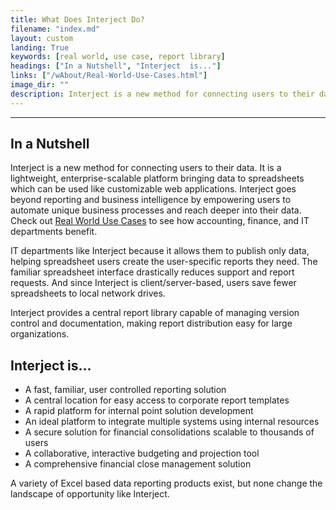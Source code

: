 ```yaml
---
title: What Does Interject Do?
filename: "index.md"
layout: custom
landing: True
keywords: [real world, use case, report library]
headings: ["In a Nutshell", "Interject  is..."]
links: ["/wAbout/Real-World-Use-Cases.html"]
image_dir: ""
description: Interject is a new method for connecting users to their data. It is a lightweight, enterprise-scalable platform bringing data to spreadsheets which can be used like customizable web applications 
---
```

* * *

##  In a Nutshell 

Interject is a new method for connecting users to their data. It is a lightweight, enterprise-scalable platform bringing data to spreadsheets which can be used like customizable web applications. Interject  goes beyond reporting and business intelligence by empowering users to automate unique business processes and reach deeper into their data. Check out [Real World Use Cases](/wAbout/Real-World-Use-Cases.html) to see how accounting, finance, and IT departments benefit. 

IT departments like Interject because it allows them to publish only data, helping spreadsheet users create the user-specific reports they need. The familiar spreadsheet interface drastically reduces support and report requests. And since  Interject  is client/server-based, users save fewer spreadsheets to local network drives. 

Interject provides a central report library capable of managing version control and documentation, making report distribution easy for large organizations. 

##  Interject  is... 

  * A fast, familiar, user controlled reporting solution 
  * A central location for easy access to corporate report templates 
  * A rapid platform for internal point solution development 
  * An ideal platform to integrate multiple systems using internal resources 
  * A secure solution for financial consolidations scalable to thousands of users 
  * A collaborative, interactive budgeting and projection tool 
  * A comprehensive financial close management solution 

A variety of Excel based data reporting products exist, but none change the landscape of opportunity like Interject. 
